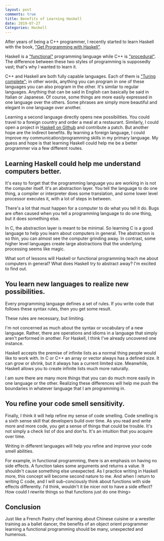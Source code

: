 ```yaml
---
layout: post
comments: true
title: Benefits of Learning Haskell
date: 2019-07-27
Categories: Haskell
---
```

After years of being a C++ programmer, I recently started to learn Haskell with the book, ["Get Programming with Haskell"](https://www.amazon.com/gp/product/1617293768/ref=as_li_tl?ie=UTF8&camp=1789&creative=9325&creativeASIN=1617293768&linkCode=as2&tag=programmerd05-20&linkId=2ca31127ab20794593a9940d88a1a9c6). 

Haskell is a ["functional"](https://en.wikipedia.org/wiki/Functional_programming) programming language while C++ is ["procedural"](https://en.wikipedia.org/wiki/Procedural_programming). The difference between these two styles of programming is supposedly vast; that's why I wanted to learn it.  

C++ and Haskell are both fully capable languages. Each of them is ["Turing complete"](https://en.wikipedia.org/wiki/Turing_completeness); in other words, anything you can program in one of these languages you can also program in the other. It's similar to regular languages. Anything that can be said in English can basically be said in Italian or Japanese. Of course, some things are more easily expressed in one language over the others. Some phrases are simply more beautiful and elegant in one language over another.

Learning a second language directly opens new possibilities. You could travel to a foreign country and order a meal at a restaurant. Similarly, I could open a project in [Haskell on Github](https://github.com/trending/haskell?since=monthly) and contribute a patch. But another hope are the indirect benefits. By learning a foreign language, I could improve my communication/programming skills in my primary language. My guess and hope is that learning Haskell could help me be a better programmer via a few different routes.

## Learning Haskell could help me understand computers better.
It's easy to forget that the programming language you are working in is not the computer itself. It's an abstraction layer. You tell the language to do one thing, a compiler or interpreter does some translation, and some lower level processor executes it, with a lot of steps in between.

There's a lot that must happen for a computer to do what you tell it do. Bugs are often caused when you tell a programming language to do one thing, but it does something else. 

In C, the abstraction layer is meant to be minimal. So learning C is a good language to help you learn about computers in general. The abstraction is so thin, you can almost see the computer grinding away. In contrast, some higher level languages create large abstractions that the underlying processing seems like magic.

What sort of lessons will Haskell or functional programming teach me about computers in general? What does Haskell try to abstract away? I'm excited to find out.

## You learn new languages to realize new possibilities. 
Every programming language defines a set of rules. If you write code that follows these syntax rules, then you get some result.

These rules are necessary, but limiting. 

I'm not concerned as much about the syntax or vocabulary of a new language. Rather, there are operations and idioms in a language that simply aren't performed in another. For Haskell, I think I've already uncovered one instance. 

Haskell accepts the premise of infinite lists as a normal thing people would like to work with. In C or C++ an array or vector always has a defined size. It can grow or shrink, but it always has a current limited size. Meanwhile, Haskell allows you to create infinite lists much more naturally. 

I am sure there are many more things that you can do much more easily in one language or the other. Realizing these differences will help me push the boundaries in whatever language that I am programming in.

## You refine your code smell sensitivity.
Finally, I think it will help refine my sense of code smelling. Code smelling is a sixth sense skill that developers build over time. As you read and write more and more code, you get a sense of things that could be trouble. It's not simply a check list of dos and don'ts. It's an intuition that you acquire over time.

Writing in different languages will help you refine and improve your code smell abilities. 

For example, in functional programming, there is an emphasis on having no side effects. A function takes some arguments and returns a value. It shouldn't cause something else unexpected. As I practice writing in Haskell more, this concept will become second nature to me. And when I return to writing C code, and I will sub-conciously think about functions with side effects differently. I'd think, wouldn't it be nicer not to have a side effect? How could I rewrite things so that functions just do one thing>

## Conclusion
Just like a French Pastry chef learning about Chinese cuisine or a wrestler training as a ballet dancer, the benefits of an object orient programmer learning a functional programming should be many, unexpected and humerous.

